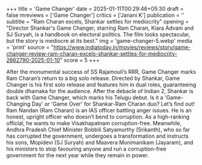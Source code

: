 +++
title = 'Game Changer'
date = 2025-01-11T00:29:46+05:30
draft = false
mreviews = ['Game Changer']
critics = ['Janani K']
publication = ''
subtitle = "Ram Charan excels, Shankar settles for mediocrity"
opening = "Director Shankar's Game Changer, starring Ram Charan, Kiara Advani and SJ Suryah, is a handbook on electoral politics. The film looks spectacular, but the story is mediocre at its best."
img = 'game-changer-5.webp'
media = 'print'
source = "https://www.indiatoday.in/movies/reviews/story/game-changer-review-ram-charan-excels-shankar-settles-for-mediocrity-2662790-2025-01-10"
score = 5
+++

After the monumental success of SS Rajamouli’s RRR, Game Changer marks Ram Charan’s return to a big solo release. Directed by Shankar, Game Changer is his first solo release and features him in dual roles, guaranteeing double dhamaka for the audience. After the debacle of Indian 2, Shankar is back with Game Changer, which marks his Telugu debut. Is it a 'Game-Changing Day' or 'Game Over' for Shankar-Ram Charan duo? Let’s find out! Ram Nandan (Ram Charan) is an IAS officer battling anger issues. He is an honest, upright officer who doesn’t bend to corruption. As a high-ranking official, he wants to make Visakhapatnam corruption-free. Meanwhile, Andhra Pradesh Chief Minister Bobbili Satyamurthy (Srikanth), who so far has corrupted the government, undergoes a transformation and instructs his sons, Mopidevi (SJ Suryah) and Maavera Munimanikam (Jayaram), and his ministers to stop favouring anyone and run a corruption-free government for the next year while they remain in power.
